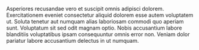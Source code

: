 Asperiores recusandae vero et suscipit omnis adipisci dolorem. Exercitationem eveniet consectetur aliquid dolorem esse autem voluptatem ut. Soluta tenetur aut numquam alias laboriosam commodi quo aperiam sunt. Voluptatum sit sed odit magnam optio. Nobis accusantium labore blanditiis voluptatibus ipsam consequuntur omnis error non. Veniam dolor pariatur labore accusantium delectus in ut numquam.